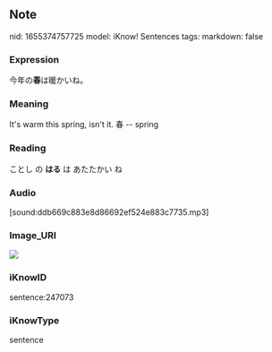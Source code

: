 ## Note
nid: 1655374757725
model: iKnow! Sentences
tags: 
markdown: false

### Expression
今年の<b>春</b>は暖かいね。

### Meaning
It's warm this spring, isn't it.
春 -- spring

### Reading
ことし の <b>はる</b> は あたたかい ね

### Audio
[sound:ddb669c883e8d86692ef524e883c7735.mp3]

### Image_URI
<img src="359f6dadf32f35b9d482b0a88cd110d6.jpg">

### iKnowID
sentence:247073

### iKnowType
sentence

